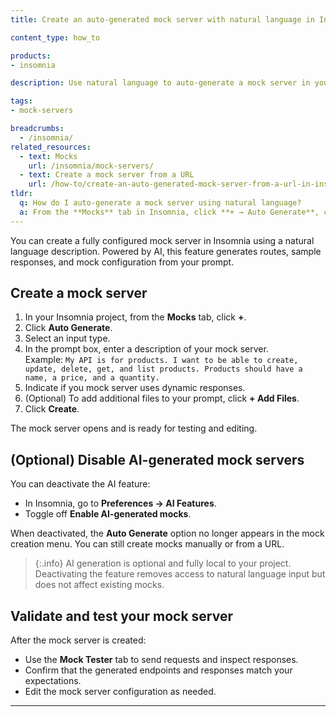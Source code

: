 ```yaml
---
title: Create an auto-generated mock server with natural language in Insomnia

content_type: how_to

products:
- insomnia

description: Use natural language to auto-generate a mock server in your Insomnia project. This feature is powered by AI and can be disabled.

tags:
- mock-servers

breadcrumbs:
  - /insomnia/
related_resources:
  - text: Mocks
    url: /insomnia/mock-servers/
  - text: Create a mock server from a URL
    url: /how-to/create-an-auto-generated-mock-server-from-a-url-in-insomnia/
tldr:
  q: How do I auto-generate a mock server using natural language?
  a: From the **Mocks** tab in Insomnia, click **+ → Auto Generate**, choose **Natural Language**, enter your prompt, and click **Generate**. To disable AI generation, go to **Preferences → AI Features**.
---
```


You can create a fully configured mock server in Insomnia using a natural language description. Powered by AI, this feature generates routes, sample responses, and mock configuration from your prompt.

## Create a mock server

1. In your Insomnia project, from the **Mocks** tab, click **+**.
2. Click **Auto Generate**.
3. Select an input type.
4. In the prompt box, enter a description of your mock server.  
   Example: `My API is for products. I want to be able to create, update, delete, get, and list products. Products should have a name, a price, and a quantity.`   
5. Indicate if you mock server uses dynamic responses.
6. (Optional) To add additional files to your prompt, click **+ Add Files**.
7. Click **Create**.

The mock server opens and is ready for testing and editing.

## (Optional) Disable AI-generated mock servers

You can deactivate the AI feature:

- In Insomnia, go to **Preferences → AI Features**.
- Toggle off **Enable AI-generated mocks**.

When deactivated, the **Auto Generate** option no longer appears in the mock creation menu. You can still create mocks manually or from a URL.

> {:.info}
> AI generation is optional and fully local to your project. Deactivating the feature removes access to natural language input but does not affect existing mocks.

## Validate and test your mock server

After the mock server is created:

- Use the **Mock Tester** tab to send requests and inspect responses.
- Confirm that the generated endpoints and responses match your expectations.
- Edit the mock server configuration as needed.

---